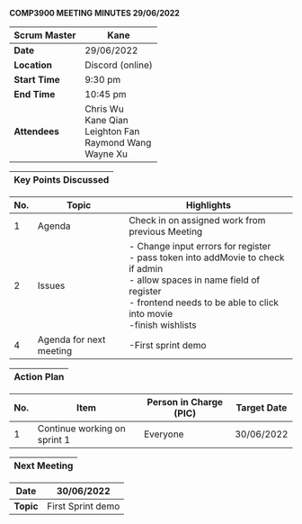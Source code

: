 **COMP3900 MEETING MINUTES 29/06/2022**

| **Scrum Master** | Kane |
|---|---|
| **Date** | 29/06/2022 |
| **Location** | Discord (online) |  
| **Start Time**| 9:30 pm |
| **End Time** | 10:45 pm |
| **Attendees** | Chris Wu <br/> Kane Qian <br/> Leighton Fan <br/> Raymond Wang <br/> Wayne Xu |

| **Key Points Discussed** |
| --- |

| **No.** | **Topic** | **Highlights** |
| --- | --- | --- |
| 1 | Agenda| Check in on assigned work from previous Meeting |
| 2 | Issues |- Change input errors for register <br/> - pass token into addMovie to check if admin <br/> - allow spaces in name field of register <br/> - frontend needs to be able to click into movie <br/> -finish wishlists|
| 4 | Agenda for next meeting | -First sprint demo |

| **Action Plan** |
| --- |

| **No.** | **Item** | **Person in Charge (PIC)** | **Target Date** |
| --- | --- | --- | --- |
| 1 | Continue working on sprint 1 | Everyone | 30/06/2022 |

| **Next Meeting** |
|---|
 
 
| **Date** | 30/06/2022 |
|---|---|
| **Topic** | First Sprint demo |
